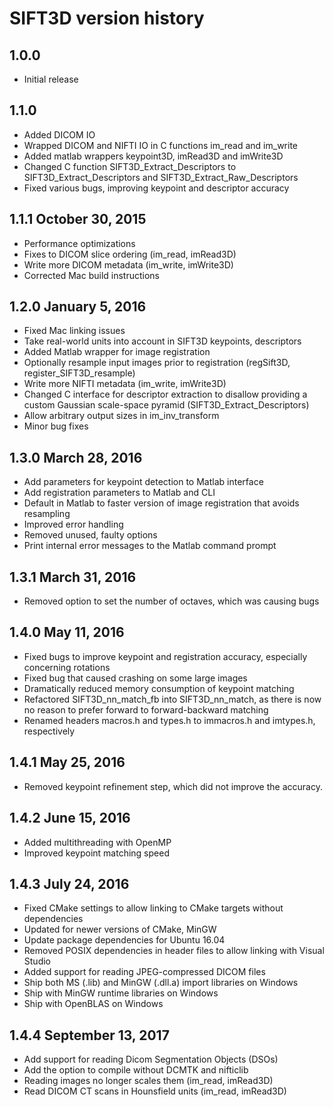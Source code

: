# SIFT3D version history

## 1.0.0

* Initial release

## 1.1.0

* Added DICOM IO
* Wrapped DICOM and NIFTI IO in C functions im_read and im_write
* Added matlab wrappers keypoint3D, imRead3D and imWrite3D
* Changed C function SIFT3D_Extract_Descriptors to SIFT3D_Extract_Descriptors and SIFT3D_Extract_Raw_Descriptors
* Fixed various bugs, improving keypoint and descriptor accuracy

## 1.1.1 October 30, 2015

* Performance optimizations
* Fixes to DICOM slice ordering (im_read, imRead3D)
* Write more DICOM metadata (im_write, imWrite3D)
* Corrected Mac build instructions

## 1.2.0 January 5, 2016

* Fixed Mac linking issues
* Take real-world units into account in SIFT3D keypoints, descriptors
* Added Matlab wrapper for image registration
* Optionally resample input images prior to registration (regSift3D, register_SIFT3D_resample)
* Write more NIFTI metadata (im_write, imWrite3D)
* Changed C interface for descriptor extraction to disallow providing a custom Gaussian scale-space pyramid (SIFT3D_Extract_Descriptors)
* Allow arbitrary output sizes in im_inv_transform
* Minor bug fixes

## 1.3.0 March 28, 2016

* Add parameters for keypoint detection to Matlab interface
* Add registration parameters to Matlab and CLI
* Default in Matlab to faster version of image registration that avoids resampling
* Improved error handling
* Removed unused, faulty options
* Print internal error messages to the Matlab command prompt

## 1.3.1 March 31, 2016

* Removed option to set the number of octaves, which was causing bugs 

## 1.4.0 May 11, 2016

* Fixed bugs to improve keypoint and registration accuracy, especially concerning rotations
* Fixed bug that caused crashing on some large images
* Dramatically reduced memory consumption of keypoint matching
* Refactored SIFT3D_nn_match_fb into SIFT3D_nn_match, as there is now no reason to prefer forward to forward-backward matching
* Renamed headers macros.h and types.h to immacros.h and imtypes.h, respectively

## 1.4.1 May 25, 2016

* Removed keypoint refinement step, which did not improve the accuracy.

## 1.4.2 June 15, 2016

* Added multithreading with OpenMP
* Improved keypoint matching speed

## 1.4.3 July 24, 2016

* Fixed CMake settings to allow linking to CMake targets without dependencies
* Updated for newer versions of CMake, MinGW
* Update package dependencies for Ubuntu 16.04
* Removed POSIX dependencies in header files to allow linking with Visual Studio
* Added support for reading JPEG-compressed DICOM files
* Ship both MS (.lib) and MinGW (.dll.a) import libraries on Windows
* Ship with MinGW runtime libraries on Windows
* Ship with OpenBLAS on Windows

## 1.4.4 September 13, 2017

* Add support for reading Dicom Segmentation Objects (DSOs)
* Add the option to compile without DCMTK and nifticlib
* Reading images no longer scales them (im_read, imRead3D)
* Read DICOM CT scans in Hounsfield units (im_read, imRead3D)
